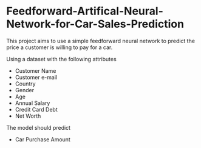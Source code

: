 # Feedforward-Artifical-Neural-Network-for-Car-Sales-Prediction

This project aims to use a simple feedforward neural network to predict the price a customer is willing to pay for a car. 

Using a dataset with the following attributes

* Customer Name
* Customer e-mail
* Country
* Gender
* Age
* Annual Salary
* Credit Card Debt
* Net Worth

The model should predict
* Car Purchase Amount
